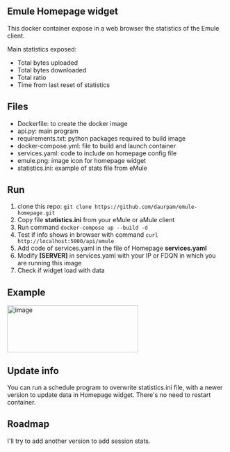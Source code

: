 ## Emule Homepage widget
This docker container expose in a web browser the statistics of the Emule client.

Main statistics exposed:
* Total bytes uploaded
* Total bytes downloaded
* Total ratio
* Time from last reset of statistics

## Files
- Dockerfile: to create the docker image
- api.py: main program
- requirements.txt: python packages required to build image
- docker-compose.yml: file to build and launch container
- services.yaml: code to include on homepage config file
- emule.png: image icon for homepage widget
- statistics.ini: example of stats file from eMule


## Run
1. clone this repo: ```git clone https://github.com/daurpam/emule-homepage.git```
2. Copy file **statistics.ini** from your eMule or aMule client
1. Run command ```docker-compose up --build -d```
2. Test if info shows in browser with command ```curl http://localhost:5000/api/emule```
3. Add code of services.yaml in the file of Homepage **services.yaml**
4. Modify **[SERVER]** in services.yaml with your IP or FDQN in which you are running this image
5. Check if widget load with data

## Example
<img width="301" height="108" alt="image" src="https://github.com/user-attachments/assets/77b4a93b-0b86-4288-8869-b996a9f85337" />

## Update info
You can run a schedule program to overwrite statistics.ini file, with a newer version to update data in Homepage widget. There's no need to restart container.

## Roadmap
I'll try to add another version to add session stats.
